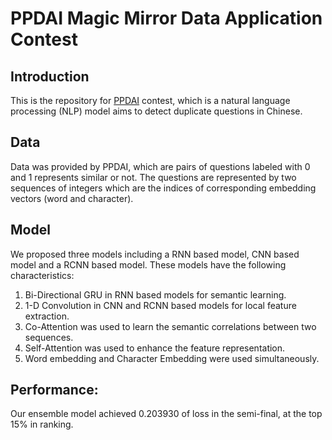# PPDAI Magic Mirror Data Application Contest

## Introduction
This is the repository for [PPDAI](https://ai.ppdai.com/mirror/goToMirrorDetail?mirrorId=1&tabindex=2) contest, which is a natural language processing (NLP) model aims to detect duplicate questions in Chinese. 

## Data
Data was provided by PPDAI, which are pairs of questions labeled with 0 and 1 represents similar or not.
The questions are represented by two sequences of integers which are the indices of corresponding embedding vectors (word and character). 

## Model
We proposed three models including a RNN based model, CNN based model and a RCNN based model. These models have the following characteristics:  

1. Bi-Directional GRU in RNN based models for semantic learning.
2. 1-D Convolution in CNN and RCNN based models for local feature extraction.
3. Co-Attention was used to learn the semantic correlations between two sequences.
4. Self-Attention was used to enhance the feature representation.
5. Word embedding and Character Embedding were used simultaneously.

## Performance:
Our ensemble model achieved 0.203930 of loss in the semi-final, at the top 15% in ranking.